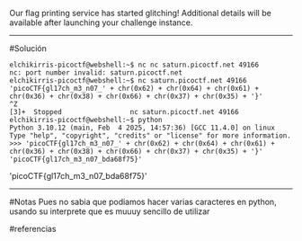 Our flag printing service has started glitching!
Additional details will be available after launching your challenge instance.

----------
#Solución 

```
elchikirris-picoctf@webshell:~$ nc nc saturn.picoctf.net 49166
nc: port number invalid: saturn.picoctf.net
elchikirris-picoctf@webshell:~$ nc saturn.picoctf.net 49166
'picoCTF{gl17ch_m3_n07_' + chr(0x62) + chr(0x64) + chr(0x61) + chr(0x36) + chr(0x38) + chr(0x66) + chr(0x37) + chr(0x35) + '}'
^Z
[3]+  Stopped                 nc saturn.picoctf.net 49166
elchikirris-picoctf@webshell:~$ python
Python 3.10.12 (main, Feb  4 2025, 14:57:36) [GCC 11.4.0] on linux
Type "help", "copyright", "credits" or "license" for more information.
>>> 'picoCTF{gl17ch_m3_n07_' + chr(0x62) + chr(0x64) + chr(0x61) + chr(0x36) + chr(0x38) + chr(0x66) + chr(0x37) + chr(0x35) + '}'
'picoCTF{gl17ch_m3_n07_bda68f75}'
```

'picoCTF{gl17ch_m3_n07_bda68f75}'

-----
#Notas 
Pues no sabia que podiamos hacer varias caracteres en python, usando su interprete que es muuuy sencillo de utilizar 


#referencias 